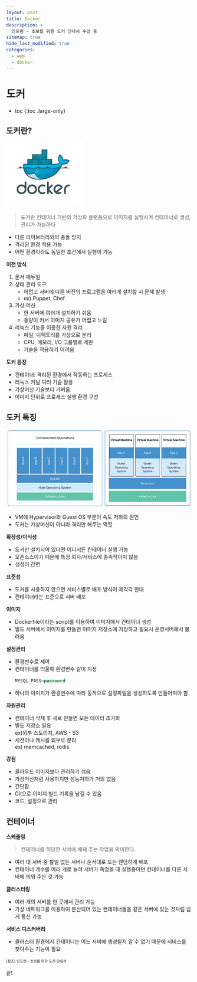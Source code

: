 ```yaml
---
layout: post
title: Docker
description: >
  인프런 - 초보를 위한 도커 안내서 수강 중
sitemap: true
hide_last_modified: true
categories:
  - web
  - docker
---
```


# 도커

* toc
{:toc .large-only}

## 도커란?

![그림1](/assets/img/docker/docker.JPG)

> 도커란 컨테이너 기반의 가상화 플랫폼으로 이미지를 실행시켜 컨테이너로 생성, 관리가 가능하다

- 다른 라이브러리와의 충돌 방지
- 격리된 환경 적용 가능
- 어떤 환경이라도 동일한 조건에서 실행이 가능

__이전 방식__

1. 문서 매뉴얼
2. 상태 관리 도구
    - 어렵고 서버에 다른 버전의 프로그램을 여러개 설치할 시 문제 발생
    - ex) Puppet, Chef
3. 가상 머신
    - 한 서버에 여러개 설치하기 쉬움
    - 용량이 커서 이미지 공유가 어렵고 느림
4. 리눅스 기능을 이용한 자원 격리
    - 파일, 디렉토리를 가상으로 분리
    - CPU, 메모리, I/O 그룹별로 제한
    - 기술을 적용하기 어려움

__도커 등장__

- 컨테이너: 격리된 환경에서 작동하는 프로세스
- 리눅스 커널 여러 기술 활용
- 가상머신 기술보다 가벼움
- 이미지 단위로 프로세스 실행 환경 구성

## 도커 특징

![그림2](/assets/img/docker/dockerVsVm.JPG)

- VM에 Hypervisor와 Guest OS 부분이 속도 저하의 원인
- 도커는 가상머신이 아니라 격리만 해주는 역할

__확장성/이식성__

- 도커만 설치되어 있다면 어디서든 컨테이너 실행 가능
- 오픈소스이기 때문에 특정 회사/서비스에 종속적이지 않음
- 생성이 간편

__표준성__

- 도커를 사용하지 않으면 서비스별로 배포 방식이 제각각
한대
- 컨테이너라는 표준으로 서버 배포

__이미지__

- Dockerfile이라는 script를 이용하여 이미지에서 컨테이너 생성
- 빌드 서버에서 이미지를 만들면 이미지 저장소에 저장하고 필요시 운영서버에서 불러옴

__설정관리__

- 환경변수로 제어
- 컨테이너를 띄울때 환경변수 같이 지정
  ```sql
  MYSQL_PASS=password
  ```
- 하나의 이미지가 환경변수에 따라 동적으로 설정파일을 생성하도록 만들어져야 함

__자원관리__

- 컨테이너 삭제 후 새로 만들면 모든 데이터 초기화
- 별도 저장소 필요  
  ex)외부 스토리지, AWS - S3
- 세션이나 캐시를 외부로 분리  
  ex) memcached, redis

__강점__

- 클라우드 이미지보다 관리하기 쉬움
- 가상머신처럼 사용하지만 성능저하가 거의 없음
- 간단함
- Git으로 이미지 빌드 기록을 남길 수 있음
- 코드, 설정으로 관리

## 컨테이너

__스케줄링__

> 컨테이너를 적당한 서버에 배퐤 주는 작업을 의미한다. 

- 여러 대 서버 중 할일 없는 서버나 순서대로 또는 랜덤하게 배포
- 컨테이너 개수를 여러 개로 늘려 서버가 죽었을 때 실행중이던 컨테이너를 다른 서버에 띄워 주는 것 가능

__클러스터링__

- 여러 개의 서버를 한 곳에서 관리 가능
- 가상 네트워크를 이용하여 분산되어 있는 컨테이너들을 같은 서버에 있는 것처럼 쉽게 통신 가능

__서비스 디스커버리__

- 클러스터 환경에서 컨테이너는 어느 서버에 생성될지 알 수 없기 때문에 서비스를 찾아주는 기능이 필요 

<span style="font-size:70%">[참조] 인프런 - 초보를 위한 도커 안내서

끝!
